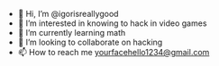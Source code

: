 - 👋 Hi, I’m @igorisreallygood
- 👀 I’m interested in knowing to hack in video games
- 🌱 I’m currently learning math
- 💞️ I’m looking to collaborate on hacking
- 📫 How to reach me yourfacehello1234@gmail.com

<!---
igorisreallygood/igorisreallygood is a ✨ special ✨ repository because its `README.md` (this file) appears on your GitHub profile.
You can click the Preview link to take a look at your changes.
--->
